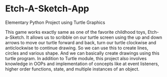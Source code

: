# Etch-A-Sketch-App
Elementary Python Project using Turtle Graphics 

This game works exactly same as one of the favorite childhood toys, Etch-a-Sketch. It allows us to scribble on our turtle screen using the up and down arrows to move our turtle forward and back, turn our turtle clockwise and anticlockwise to continue drawing. So we can use this to create lines, circles and various shape. And we can basically create drawings using this turtle program.
In addition to Turtle module, this project also involves knowledge in OOPs and implementation of concepts like at event listeners, higher order functions, state, and multiple instances of an object.
